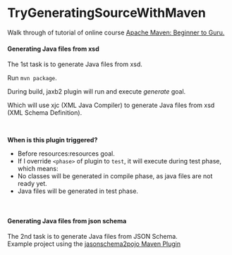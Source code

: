 # TryGeneratingSourceWithMaven


Walk through of tutorial of online course [Apache Maven: Beginner to Guru.](https://www.udemy.com/draft/2043700/?couponCode=GITHUB_REPO)


#### Generating Java files from xsd ####
The 1st task is to generate Java files from xsd. 

Run `mvn package`.

During build, jaxb2 plugin will run and execute _generate_ goal. 

Which will use xjc (XML Java Compiler) to generate Java files from xsd (XML Schema Definition).   

&nbsp;

**When is this plugin triggered?**   
* Before resources:resources goal. 
* If I override `<phase>` of plugin to `test`, it will execute during test phase, which means: 
* No classes will be generated in compile phase, as java files are not ready yet. 
* Java files will be generated in test phase. 


&nbsp;
#### Generating Java files from json schema #####
The 2nd task is to generate Java files from JSON Schema.  
Example project using the [jasonschema2pojo Maven Plugin](https://joelittlejohn.github.io/jsonschema2pojo/site/0.5.1/generate-mojo.html)


